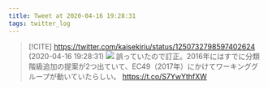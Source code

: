 ```yaml
---
title: Tweet at 2020-04-16 19:28:31
tags: twitter_log
---
```


> [!CITE] https://twitter.com/kaisekiriu/status/1250732798597402624 (2020-04-16 19:28:31)
> ![](https://twitter.com/kaisekiriu/status/1250732798597402624)
> 誤っていたので訂正。2016年にはすでに分類階級追加の提案が2つ出ていて、EC49（2017年）にかけてワーキンググループが動いていたらしい。
> https://t.co/S7YwYthfXW
